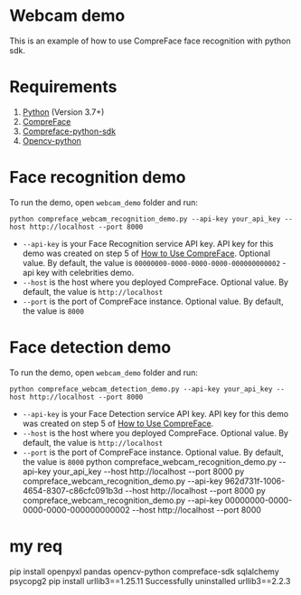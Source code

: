 # Webcam demo

This is an example of how to use CompreFace face recognition with python sdk.

# Requirements

1. [Python](https://www.python.org/downloads/) (Version 3.7+)
2. [CompreFace](https://github.com/exadel-inc/CompreFace#getting-started-with-compreface)
3. [Compreface-python-sdk](https://github.com/exadel-inc/compreface-python-sdk)
4. [Opencv-python](https://pypi.org/project/opencv-python/)

# Face recognition demo

To run the demo, open `webcam_demo` folder and run:

```commandline
python compreface_webcam_recognition_demo.py --api-key your_api_key --host http://localhost --port 8000
```
* `--api-key` is your Face Recognition service API key. API key for this demo was created on step 5 of [How to Use CompreFace](https://github.com/exadel-inc/CompreFace/blob/master/docs/How-to-Use-CompreFace.md#how-to-use-compreface). Optional value. By default, the value is `00000000-0000-0000-0000-000000000002` - api key with celebrities demo.
* `--host` is the host where you deployed CompreFace. Optional value. By default, the value is `http://localhost`
* `--port` is the port of CompreFace instance. Optional value. By default, the value is `8000`

# Face detection demo

To run the demo, open `webcam_demo` folder and run:

```commandline
python compreface_webcam_detection_demo.py --api-key your_api_key --host http://localhost --port 8000
```
* `--api-key` is your Face Detection service API key. API key for this demo was created on step 5 of [How to Use CompreFace](https://github.com/exadel-inc/CompreFace/blob/master/docs/How-to-Use-CompreFace.md#how-to-use-compreface).
* `--host` is the host where you deployed CompreFace. Optional value. By default, the value is `http://localhost`
* `--port` is the port of CompreFace instance. Optional value. By default, the value is `8000`
python compreface_webcam_recognition_demo.py --api-key your_api_key --host http://localhost --port 8000
py compreface_webcam_recognition_demo.py --api-key 962d731f-1006-4654-8307-c86cfc091b3d --host http://localhost --port 8000
py compreface_webcam_recognition_demo.py --api-key 00000000-0000-0000-0000-000000000002 --host http://localhost --port 8000

# my req
pip install openpyxl pandas opencv-python compreface-sdk sqlalchemy psycopg2
pip install urllib3==1.25.11
Successfully uninstalled urllib3==2.2.3
